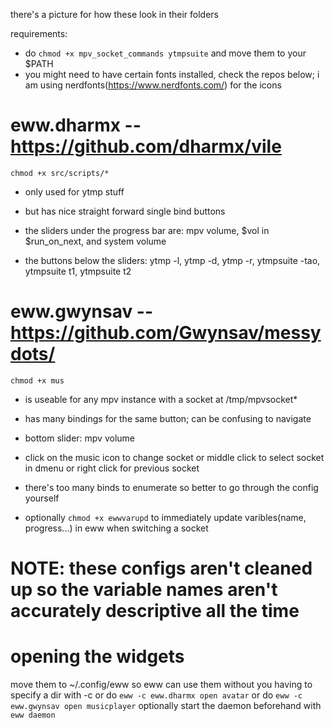 there's a picture for how these look in their folders

requirements:
- do `chmod +x mpv_socket_commands ytmpsuite` and move them to your $PATH
- you might need to have certain fonts installed, check the repos below;
	i am using nerdfonts(https://www.nerdfonts.com/) for the icons

# eww.dharmx -- https://github.com/dharmx/vile
`chmod +x src/scripts/*`

- only used for ytmp stuff
- but has nice straight forward single bind buttons

- the sliders under the progress bar are: mpv volume, $vol in $run_on_next, and system volume
- the buttons below the sliders: ytmp -l, ytmp -d, ytmp -r, ytmpsuite -tao, ytmpsuite t1, ytmpsuite t2

# eww.gwynsav -- https://github.com/Gwynsav/messydots/
`chmod +x mus`

- is useable for any mpv instance with a socket at /tmp/mpvsocket*
- has many bindings for the same button; can be confusing to navigate

- bottom slider: mpv volume

- click on the music icon to change socket or middle click to select socket in dmenu
	or right click for previous socket
- there's too many binds to enumerate so better to go through the config yourself

- optionally `chmod +x ewwvarupd` to immediately update varibles(name, progress...) in eww when switching a socket

# NOTE: these configs aren't cleaned up so the variable names aren't accurately descriptive all the time

# opening the widgets
move them to ~/.config/eww so eww can use them without you having to specify a dir with -c
or do `eww -c eww.dharmx open avatar`
or do `eww -c eww.gwynsav open musicplayer`
optionally start the daemon beforehand with `eww daemon`
